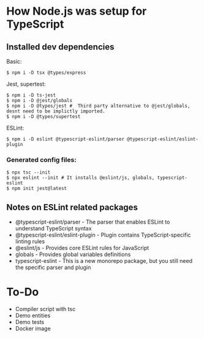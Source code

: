 # How Node.js was setup for TypeScript

## Installed dev dependencies

Basic:     

    $ npm i -D tsx @types/express 

Jest, supertest:

    $ npm i -D ts-jest
    $ npm i -D @jest/globals
    $ npm i -D @types/jest #  Third party alternative to @jest/globals, desnt need to be implictly imported.
    $ npm i -D @types/supertest
    
ESLint:

    $ npm i -D eslint @typescript-eslint/parser @typescript-eslint/eslint-plugin
    

### Generated config files:

    $ npx tsc --init
    $ npx eslint --init # It installs @eslint/js, globals, typescript-eslint
    $ npm init jest@latest


## Notes on ESLint related packages

- @typescript-eslint/parser - The parser that enables ESLint to understand TypeScript syntax
- @typescript-eslint/eslint-plugin - Plugin contains TypeScript-specific linting rules
- @eslint/js - Provides core ESLint rules for JavaScript
- globals - Provides global variables definitions
- typescript-eslint - This is a new monorepo package, but you still need the specific parser and plugin

# To-Do

- Compiler script with tsc
- Demo entities
- Demo tests
- Docker image
